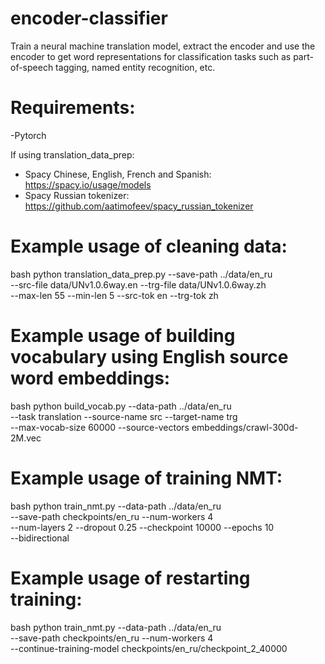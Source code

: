 # encoder-classifier
Train a neural machine translation model, extract the encoder and use the encoder to get word representations for classification tasks such as part-of-speech tagging, named entity recognition, etc.

# Requirements:

-Pytorch

If using translation_data_prep:
 - Spacy Chinese, English, French and Spanish: https://spacy.io/usage/models
 - Spacy Russian tokenizer: https://github.com/aatimofeev/spacy_russian_tokenizer


# Example usage of cleaning data:

bash
python translation_data_prep.py  --save-path ../data/en_ru \
--src-file data/UNv1.0.6way.en --trg-file data/UNv1.0.6way.zh \
--max-len 55 --min-len 5 --src-tok en --trg-tok zh

# Example usage of building vocabulary using English source word embeddings:

bash
python build_vocab.py --data-path ../data/en_ru \
--task translation --source-name src --target-name trg \
--max-vocab-size 60000 --source-vectors embeddings/crawl-300d-2M.vec

# Example usage of training NMT:

bash
python train_nmt.py --data-path ../data/en_ru \
--save-path checkpoints/en_ru --num-workers 4 \
--num-layers 2 --dropout 0.25 --checkpoint 10000 --epochs 10 \
--bidirectional 

# Example usage of restarting training:

bash
python train_nmt.py --data-path ../data/en_ru \
--save-path checkpoints/en_ru --num-workers 4 \
--continue-training-model checkpoints/en_ru/checkpoint_2_40000 
